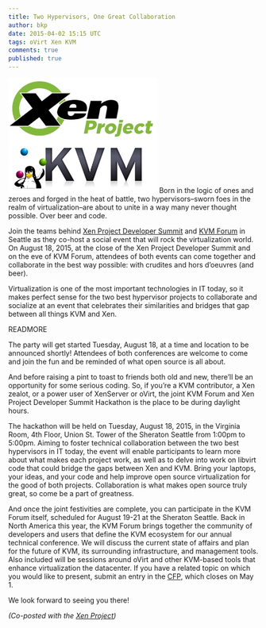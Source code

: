 ```yaml
---
title: Two Hypervisors, One Great Collaboration
author: bkp
date: 2015-04-02 15:15 UTC
tags: oVirt Xen KVM
comments: true
published: true
---
```

![Xen-KVM logo](/images/blog/Xen-KVM.jpg) Born in the logic of ones and zeroes and forged in the heat of battle, two hypervisors–sworn foes in the realm of virtualization–are about to unite in a way many never thought possible. Over beer and code.

Join the teams behind [Xen Project Developer Summit](http://events.linuxfoundation.org/events/xen-project-developer-summit/program/about) and [KVM Forum](http://events.linuxfoundation.org/events/kvm-forum) in Seattle as they co-host a social event that will rock the virtualization world. On August 18, 2015, at the close of the Xen Project Developer Summit and on the eve of KVM Forum, attendees of both events can come together and collaborate in the best way possible: with crudites and hors d’oeuvres (and beer).

Virtualization is one of the most important technologies in IT today, so it makes perfect sense for the two best hypervisor projects to collaborate and socialize at an event that celebrates their similarities and bridges that gap between all things KVM and Xen.

READMORE

The party will get started Tuesday, August 18, at a time and location to be announced shortly! Attendees of both conferences are welcome to come and join the fun and be reminded of what open source is all about.

And before raising a pint to toast to friends both old and new, there’ll be an opportunity for some serious coding. So, if you’re a KVM contributor, a Xen zealot, or a power user of XenServer or oVirt, the joint KVM Forum and Xen Project Developer Summit Hackathon is the place to be during daylight hours.

The hackathon will be held on Tuesday, August 18, 2015, in the Virginia Room, 4th Floor, Union St. Tower of the Sheraton Seattle from 1:00pm to 5:00pm. Aiming to foster technical collaboration between the two best hypervisors in IT today, the event will enable participants to learn more about what makes each project work, as well as to delve into work on libvirt code that could bridge the gaps between Xen and KVM. Bring your laptops, your ideas, and your code and help improve open source virtualization for the good of both projects. Collaboration is what makes open source truly great, so come be a part of greatness.

And once the joint festivities are complete, you can participate in the KVM Forum itself, scheduled for August 19-21 at the Sheraton Seattle. Back in North America this year, the KVM Forum brings together the community of developers and users that define the KVM ecosystem for our annual technical conference.  We will discuss the current state of affairs and plan for the future of KVM, its surrounding infrastructure, and management tools. Also included will be sessions around oVirt and other KVM-based tools that enhance virtualization the datacenter. If you have a related topic on which you would like to present, submit an entry in the [CFP](http://events.linuxfoundation.org/events/kvm-forum/program/cfp), which closes on May 1.

We look forward to seeing you there!

_(Co-posted with the [Xen Project](https://blog.xenproject.org/2015/04/02/a-tale-of-two-amazing-open-source-hypervisors/))_
